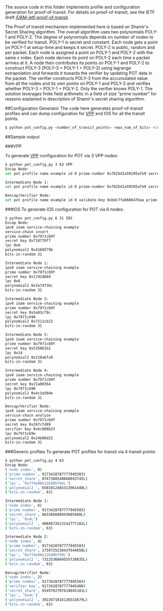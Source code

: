 The source code in this folder implements profile and configuration generation for proof-of-transit.
For details on proof-of-transit,
see the IETF draft [iOAM-ietf-proof-of-transit].

The Proof of transit mechanism implemented here is based on
Shamir's Secret Sharing algorithm.
The overall algorithm uses two polynomials
POLY-1 and POLY-2. The degree of polynomials depends on number of nodes
to be verified for transit.
POLY-1 is secret and constant. Each node gets a point on POLY-1
at setup-time and keeps it secret.
POLY-2 is public, random and per packet.
Each node is assigned a point on POLY-1 and POLY-2 with the same x index.
Each node derives its point on POLY-2 each time a packet arrives at it.
A node then contributes its points on POLY-1 and POLY-2 to construct
POLY-3 (POLY-3 = POLY-1 + POLY-2) using lagrange extrapolation and
forwards it towards the verifier by updating POT data in the packet.
The verifier constructs POLY-3 from the accumulated value from all the nodes
and its own points on POLY-1 and POLY-2 and verifies whether
POLY-3 = POLY-1 + POLY-2.  Only the verifier knows POLY-1.
The solution leverages finite field arithmetic in a field of size "prime number"
for reasons explained in description of Shamir's secret sharing algorithm.

##Configuration Generator
The code here generates proof-of-transit profiles and can dump configuration 
for [VPP] and IOS for all the transit points.

```sh
$ python pot_config.py <number_of_transit_points> <max_num_of_bits> <(optional)config_for(VPP/IOS)>'
```

[iOAM-ietf-proof-of-transit]:<https://tools.ietf.org/html/draft-brockners-proof-of-transit-01> 
[VPP]:<https://wiki.fd.io/view/VPP>

##Sample output

###VPP

To generate [VPP] configuration for POT via 3 VPP nodes:
```sh
$ python pot_config.py 3 63 VPP
Encap Node:
set pot profile name example id 0 prime-number 0x762b42a59295a7e9 secret_share 0x4e079185d5c8656cL lpc 0x762b42a59295a7e6L polynomial2 0x203944b6adaee7bbL bits-in-random 63

Intermediate Node 1:
set pot profile name example id 0 prime-number 0x762b42a59295a7e9 secret_share 0x1cd7b41fc888eee3L lpc 0x1L polynomial2 0x6b6b8864cdd12e9dL bits-in-random 63

Dencap/Verifier Node:
set pot profile name example id 0 validate-key 0xbdc7fa0606476aa prime-number 0x762b42a59295a7e9 secret_share 0x6fc240e7e3ee1ffc lpc 0x3L polynomial2 0x4b3243ae20224822L bits-in-random 63
```

###IOS
To generate IOS configuration for POT via 6 nodes:

```sh
$ python pot_config.py 6 31 IOS
Encap Node:
ipv6 ioam service-chaining example
service-chain insert
prime number 0x7971cb9f
secret key 0x710778f7
lpc 0x6
polynomial2 0x4160579b
bits-in-random 31

Intermediate Node 1:
ipv6 ioam service-chaining example
prime number 0x7971cb9f
secret key 0x17d2db69
lpc 0x6
polynomial2 0x3a74f3bc
bits-in-random 31

Intermediate Node 2:
ipv6 ioam service-chaining example
prime number 0x7971cb9f
secret key 0x5a03c79c
lpc 0x7971cb90
polynomial2 0x7211cb22
bits-in-random 31

Intermediate Node 3:
ipv6 ioam service-chaining example
prime number 0x7971cb9f
secret key 0x535061b2
lpc 0x14
polynomial2 0x228a6fa9
bits-in-random 31

Intermediate Node 4:
ipv6 ioam service-chaining example
prime number 0x7971cb9f
secret key 0x21a00364
lpc 0x7971cb90
polynomial2 0x4c3a504e
bits-in-random 31

Dencap/Verifier Node:
ipv6 ioam service-chaining example
service-chain analyze
prime number 0x7971cb9f
secret key 0x26fcfd89
verifier key 0x6c088b23
lpc 0x7971cb9e
polynomial2 0x24b06d22
bits-in-random 31

```

###Generic profiles
To generate POT profiles for transit via 4 transit points:

```sh
$ python pot_config.py 4 63
Encap Node:
('node index', 8)
('prime number', 9173428787777945503)
('secret_share', 8747388548068043745L)
('lpc', '0x7f4e90e12bd8bf9eL')
('polynomial2 ', 6501012465313961440L)
('bits-in-random', 63)

Intermediate Node 1:
('node index', 6)
('prime number', 9173428787777945503)
('secret_share', 863366680943605488L)
('lpc', '0x4L')
('polynomial2 ', 4084672613142777182L)
('bits-in-random', 63)

Intermediate Node 2:
('node index', 4)
('prime number', 9173428787777945503)
('secret_share', 1759725238437644658L)
('lpc', '0x7f4e90e12bd8bf99L')
('polynomial2 ', 7312536604555728835L)
('bits-in-random', 63)

Dencap/Verifier Node:
('node index', 2)
('prime number', 9173428787777945503)
('verifier key', 9173428787777945480)
('secret_share', 8549782707618845181L)
('lpc', '0x4L')
('polynomial2 ', 3922671016130333679L)
('bits-in-random', 63)

```
